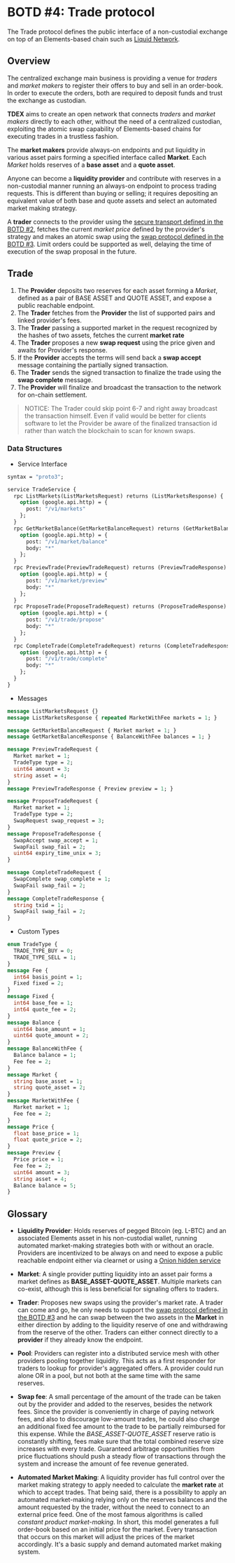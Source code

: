 # BOTD #4: Trade protocol

The Trade protocol defines the public interface of a non-custodial exchange on top of an Elements-based chain such as [Liquid Network](https://liquid.net). 


## Overview

The centralized exchange main business is providing a venue for *traders* and *market makers* to register their offers to buy and sell in an order-book. In order to execute the orders, both are required to deposit funds and trust the exchange as custodian.  

**TDEX** aims to create an open network that connects *traders* and *market makers* directly to each other, without the need of a centralized custodian, exploiting the atomic swap capability of Elements-based chains for executing trades in a trustless fashion.

The **market makers** provide always-on endpoints and put liquidity in various asset pairs forming a specified interface called **Market**.  Each *Market* holds reserves of a **base asset** and a **quote asset**.

Anyone can become a **liquidity provider** and contribute with reserves in a non-custodial manner running an always-on endpoint to process trading requests. This is different than buying or selling; it requires depositing an equivalent value of both base and quote assets and select an automated market making strategy. 

A **trader** connects to the provider using the [secure transport defined in the BOTD #2](02-transport-protocol.md), fetches the current *market price* defined by the provider's strategy and makes an atomic swap using the [swap protocol defined in the BOTD #3](03-swap-protocol.md). Limit orders could be supported as well, delaying the time of execution of the swap proposal in the future.


## Trade

1. The **Provider** deposits two reserves for each asset forming a *Market*, defined as a pair of BASE ASSET and QUOTE ASSET, and expose a public reachable endpoint.
2. The **Trader** fetches from the **Provider** the list of supported pairs and linked provider's fees.
3. The **Trader** passing a supported market in the request recognized by the hashes of two assets, fetches the current **market rate**
4. The **Trader** proposes a new **swap request** using the price given and awaits for Provider's response.
5. If the **Provider** accepts the terms will send back a **swap accept** message containing the partially signed transaction.
6. The **Trader** sends the signed transaction to finalize the trade using the **swap complete** message.
7. The **Provider** will finalize and broadcast the transaction to the network for on-chain settlement.

> NOTICE: The Trader could skip point 6-7 and right away broadcast the transaction himself. Even if valid would be better for clients software to let the Provider be aware of the finalized transaction id rather than watch the blockchain to scan for known swaps.


### Data Structures 

* Service Interface

```protobuf
syntax = "proto3";

service TradeService {
  rpc ListMarkets(ListMarketsRequest) returns (ListMarketsResponse) {
    option (google.api.http) = {
      post: "/v1/markets"
    };
  }
  rpc GetMarketBalance(GetMarketBalanceRequest) returns (GetMarketBalanceResponse) {
    option (google.api.http) = {
      post: "/v1/market/balance"
      body: "*"
    };
  }
  rpc PreviewTrade(PreviewTradeRequest) returns (PreviewTradeResponse) {
    option (google.api.http) = {
      post: "/v1/market/preview"
      body: "*"
    };
  }
  rpc ProposeTrade(ProposeTradeRequest) returns (ProposeTradeResponse) {
    option (google.api.http) = {
      post: "/v1/trade/propose"
      body: "*"
    };
  }
  rpc CompleteTrade(CompleteTradeRequest) returns (CompleteTradeResponse) {
    option (google.api.http) = {
      post: "/v1/trade/complete"
      body: "*"
    };
  }
}
```

* Messages 

```protobuf
message ListMarketsRequest {}
message ListMarketsResponse { repeated MarketWithFee markets = 1; }

message GetMarketBalanceRequest { Market market = 1; }
message GetMarketBalanceResponse { BalanceWithFee balances = 1; }

message PreviewTradeRequest {
  Market market = 1;
  TradeType type = 2;
  uint64 amount = 3;
  string asset = 4;
}
message PreviewTradeResponse { Preview preview = 1; }

message ProposeTradeRequest {
  Market market = 1;
  TradeType type = 2;
  SwapRequest swap_request = 3;
}
message ProposeTradeResponse {
  SwapAccept swap_accept = 1;
  SwapFail swap_fail = 2;
  uint64 expiry_time_unix = 3;
}

message CompleteTradeRequest {
  SwapComplete swap_complete = 1;
  SwapFail swap_fail = 2;
}
message CompleteTradeResponse {
  string txid = 1;
  SwapFail swap_fail = 2;
}
```

* Custom Types 

```protobuf
enum TradeType {
  TRADE_TYPE_BUY = 0;
  TRADE_TYPE_SELL = 1;
}
message Fee {
  int64 basis_point = 1;
  Fixed fixed = 2;
}
message Fixed {
  int64 base_fee = 1;
  int64 quote_fee = 2;
}
message Balance {
  uint64 base_amount = 1;
  uint64 quote_amount = 2;
}
message BalanceWithFee {
  Balance balance = 1;
  Fee fee = 2;
}
message Market {
  string base_asset = 1;
  string quote_asset = 2;
}
message MarketWithFee {
  Market market = 1;
  Fee fee = 2;
}
message Price {
  float base_price = 1;
  float quote_price = 2;
}
message Preview {
  Price price = 1;
  Fee fee = 2;
  uint64 amount = 3;
  string asset = 4;
  Balance balance = 5;
}
```


## Glossary 

* **Liquidity Provider**: Holds reserves of pegged Bitcoin (eg. L-BTC) and an associated Elements asset in his non-custodial wallet, running automated market-making strategies both with or without an oracle. Providers are incentivized to be always on and need to expose a public reachable endpoint either via clearnet or using a [Onion hidden service](https://2019.www.torproject.org/docs/tor-onion-service.html)

* **Market**: A single provider putting liquidity into an asset pair forms a market defines as **BASE_ASSET-QUOTE_ASSET**. Multiple markets can co-exist, although this is less beneficial for signaling offers to traders. 

* **Trader**: Proposes new swaps using the provider's market rate. A trader can come and go, he only needs to support the [swap protocol defined in the BOTD #3](03-swap-protocol.md) and he can swap between the two assets in the **Market** in either direction by adding to the liquidity reserve of one and withdrawing from the reserve of the other. Traders can either connect directly to a **provider** if they already know the endpoint.

* **Pool**: Providers can register into a distributed service mesh with other providers pooling together liquidity. This acts as a first responder for traders to lookup for provider's aggregated offers. A provider could run alone OR in a pool, but not both at the same time with the same reserves.

* **Swap fee**: A small percentage of the amount of the trade can be taken out by the provider and added to the reserves, besides the network fees. Since the provider is conveniently in charge of paying network fees, and also to discourage low-amount trades, he could also charge an additional fixed fee amount to the trade to be partially reimbursed for this expense. While the *BASE_ASSET-QUOTE_ASSET* reserve ratio is constantly shifting, fees make sure that the total combined reserve size increases with every trade.
Guaranteed arbitrage opportunities from price fluctuations should push a steady flow of transactions through the system and increase the amount of fee revenue generated.

* **Automated Market Making**: A liquidity provider has full control over the market making strategy to apply needed to calculate the **market rate** at which to accept trades. That being said, there is a possibility to apply an automated market-making relying only on the reserves balances and the amount requested by the trader, without the need to connect to an external price feed. One of the most famous algorithms is called *constant product market-making*. In short, this model generates a full order-book based on an initial price for the market. Every transaction that occurs on this market will adjust the prices of the market accordingly. It's a basic supply and demand automated market making system. 
